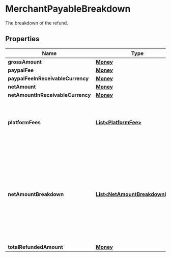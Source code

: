 

# MerchantPayableBreakdown

The breakdown of the refund.

## Properties

| Name | Type | Description | Notes |
|------------ | ------------- | ------------- | -------------|
|**grossAmount** | [**Money**](Money.md) |  |  [optional] |
|**paypalFee** | [**Money**](Money.md) |  |  [optional] |
|**paypalFeeInReceivableCurrency** | [**Money**](Money.md) |  |  [optional] |
|**netAmount** | [**Money**](Money.md) |  |  [optional] |
|**netAmountInReceivableCurrency** | [**Money**](Money.md) |  |  [optional] |
|**platformFees** | [**List&lt;PlatformFee&gt;**](PlatformFee.md) | An array of platform or partner fees, commissions, or brokerage fees for the refund. |  [optional] |
|**netAmountBreakdown** | [**List&lt;NetAmountBreakdownItem&gt;**](NetAmountBreakdownItem.md) | An array of breakdown values for the net amount. Returned when the currency of the refund is different from the currency of the PayPal account where the payee holds their funds. |  [optional] [readonly] |
|**totalRefundedAmount** | [**Money**](Money.md) |  |  [optional] |



